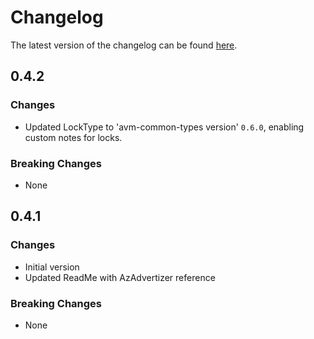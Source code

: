# Changelog

The latest version of the changelog can be found [here](https://github.com/Azure/bicep-registry-modules/blob/main/avm/res/managed-identity/user-assigned-identity/CHANGELOG.md).

## 0.4.2

### Changes

- Updated LockType to 'avm-common-types version' `0.6.0`, enabling custom notes for locks.

### Breaking Changes

- None

## 0.4.1

### Changes

- Initial version
- Updated ReadMe with AzAdvertizer reference

### Breaking Changes

- None
